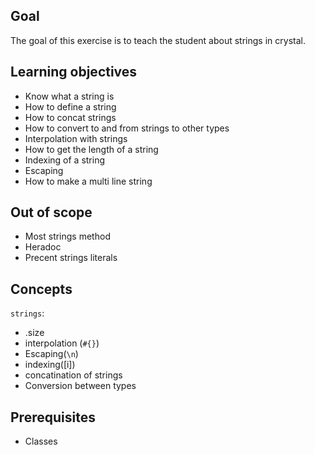 ## Goal

The goal of this exercise is to teach the student about strings in crystal.

## Learning objectives

- Know what a string is
- How to define a string
- How to concat strings
- How to convert to and from strings to other types
- Interpolation with strings
- How to get the length of a string
- Indexing of a string
- Escaping
- How to make a multi line string

## Out of scope

- Most strings method
- Heradoc
- Precent strings literals

## Concepts

`strings`:

- .size
- interpolation (`#{}`)
- Escaping(`\n`)
- indexing([i])
- concatination of strings
- Conversion between types

## Prerequisites

- Classes
